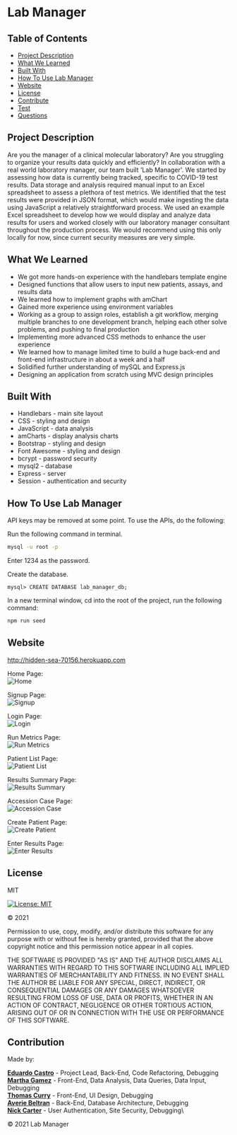 # Lab Manager

## Table of Contents

- [Project Description](#project-description)
- [What We Learned](#what-we-learned)
- [Built With](#built-with)
- [How To Use Lab Manager](#how-to-use-lab-manager)
- [Website](#website)
- [License](#license)
- [Contribute](#contribute)
- [Test](#test)
- [Questions](#questions)

## Project Description

Are you the manager of a clinical molecular laboratory? Are you struggling to organize your results data quickly and efficiently? In collaboration with a real world laboratory manager, our team built 'Lab Manager'. We started by assessing how data is currently being tracked, specific to COVID-19 test results. Data storage and analysis required manual input to an Excel spreadsheet to assess a plethora of test metrics. We identified that the test results were provided in JSON format, which would make ingesting the data using JavaScript a relatively straightforward process. We used an example Excel spreadsheet to develop how we would display and analyze data results for users and worked closely with our laboratory manager consultant throughout the production process. We would recommend using this only locally for now, since current security measures are very simple.

## What We Learned

- We got more hands-on experience with the handlebars template engine
- Designed functions that allow users to input new patients, assays, and results data
- We learned how to implement graphs with amChart
- Gained more experience using environment variables
- Working as a group to assign roles, establish a git workflow, merging multiple branches to one development branch, helping each other solve problems, and pushing to final production
- Implementing more advanced CSS methods to enhance the user experience
- We learned how to manage limited time to build a huge back-end and front-end infrastructure in about a week and a half
- Solidified further understanding of mySQL and Express.js
- Designing an application from scratch using MVC design principles

## Built With

- Handlebars - main site layout
- CSS - styling and design
- JavaScript - data analysis
- amCharts - display analysis charts
- Bootstrap - styling and design
- Font Awesome - styling and design
- bcrypt - password security
- mysql2 - database
- Express - server
- Session - authentication and security

## How To Use Lab Manager

API keys may be removed at some point. To use the APIs, do the following:

Run the following command in terminal.

```bash
mysql -u root -p
```

Enter 1234 as the password.

Create the database.

```mysql
mysql> CREATE DATABASE lab_manager_db;
```

In a new terminal window, cd into the root of the project, run the following command:

```bash
npm run seed
```

## Website

http://hidden-sea-70156.herokuapp.com

Home Page:\
![Home](https://user-images.githubusercontent.com/73920328/114252740-7564f380-996c-11eb-9aeb-12da954bc6a9.png)

Signup Page:\
![Signup](https://user-images.githubusercontent.com/73920328/114252772-9a596680-996c-11eb-86fc-453e670e8f26.png)

Login Page:\
![Login](https://user-images.githubusercontent.com/73920328/114253074-215b0e80-996e-11eb-839a-f5bc06525000.png)

Run Metrics Page:\
![Run Metrics](https://user-images.githubusercontent.com/73920328/114252818-d096e600-996c-11eb-83c6-991600fae48d.png)

Patient List Page:\
![Patient List](https://user-images.githubusercontent.com/73920328/114252838-e86e6a00-996c-11eb-815f-000b8fe19f8c.png)

Results Summary Page:\
![Results Summary](https://user-images.githubusercontent.com/73920328/114252858-02a84800-996d-11eb-9d02-fdad923b3137.png)

Accession Case Page:\
![Accession Case](https://user-images.githubusercontent.com/73920328/114252901-4438f300-996d-11eb-87f9-83f8c73410eb.png)

Create Patient Page:\
![Create Patient](https://user-images.githubusercontent.com/73920328/114252930-6cc0ed00-996d-11eb-9ee1-ee43bca3a86c.png)

Enter Results Page:\
![Enter Results](https://user-images.githubusercontent.com/73920328/114252953-8b26e880-996d-11eb-886e-405e3c161ad1.png)

## License

MIT

[![License: MIT](https://img.shields.io/badge/License-MIT-yellow.svg)](https://opensource.org/licenses/MIT)

&copy; 2021

Permission to use, copy, modify, and/or distribute this software for any purpose with or without fee is hereby granted, provided that the above copyright notice and this permission notice appear in all copies.

THE SOFTWARE IS PROVIDED "AS IS" AND THE AUTHOR DISCLAIMS ALL WARRANTIES WITH REGARD TO THIS SOFTWARE INCLUDING ALL IMPLIED WARRANTIES OF MERCHANTABILITY AND FITNESS. IN NO EVENT SHALL THE AUTHOR BE LIABLE FOR ANY SPECIAL, DIRECT, INDIRECT, OR CONSEQUENTIAL DAMAGES OR ANY DAMAGES WHATSOEVER RESULTING FROM LOSS OF USE, DATA OR PROFITS, WHETHER IN AN ACTION OF CONTRACT, NEGLIGENCE OR OTHER TORTIOUS ACTION, ARISING OUT OF OR IN CONNECTION WITH THE USE OR PERFORMANCE OF THIS SOFTWARE.

## Contribution

Made by:

**[Eduardo Castro](https://github.com/mambru82)** - Project Lead, Back-End, Code Refactoring, Debugging\
**[Martha Gamez](https://github.com/marth121)** - Front-End, Data Analysis, Data Queries, Data Input, Debugging\
**[Thomas Curry](https://github.com/curryduz)** - Front-End, UI Design, Debugging\
**[Averie Beltran](https://github.com/averiebeltran)** - Back-End, Database Architecture, Debugging\
**[Nick Carter](https://github.com/NickolausCarter)** - User Authentication, Site Security, Debugging\

&copy; 2021 Lab Manager
